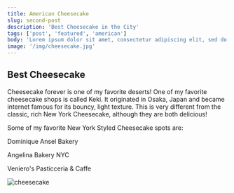 ```yaml
---
title: American Cheesecake
slug: second-post
description: 'Best Cheesecake in the City'
tags: ['post', 'featured', 'american']
body: 'Lorem ipsum dolor sit amet, consectetur adipiscing elit, sed do eiusmod tempor incididunt ut labore et dolore magna aliqua. Ut enim ad minim veniam, quis nostrud exercitation ullamco laboris nisi ut aliquip ex ea commodo consequat. Duis aute irure dolor in reprehenderit in voluptate velit esse cillum dolore eu fugiat nulla pariatur. Excepteur sint occaecat cupidatat non proident, sunt in culpa qui officia deserunt mollit anim id est laborum.'
image: '/img/cheesecake.jpg'
---
```


## Best Cheesecake

Cheesecake forever is one of my favorite deserts! One of my favorite cheesecake shops is called Keki. It originated in Osaka, Japan and became internet famous for its bouncy, light texture. This is very different from the classic, rich New York Cheesecake, although they are both delicious!

Some of my favorite New York Styled Cheesecake spots are:

Dominique Ansel Bakery

Angelina Bakery NYC

Veniero's Pasticceria & Caffe

![cheesecake](/img/cheesecake.jpg)
